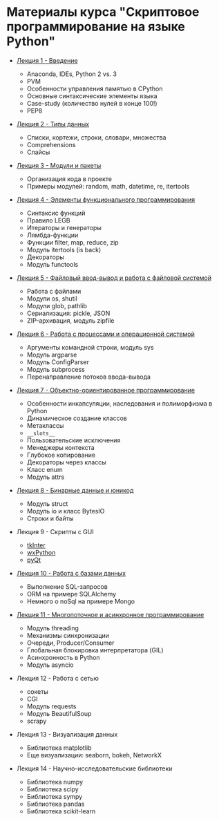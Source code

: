 # Материалы курса "Скриптовое программирование на языке Python"

* [Лекция 1 - Введение](https://github.com/ar1st0crat/PythonCourse/blob/master/lecture%20notebooks/lec01%20-%20Intro.ipynb)
    - Anaconda, IDEs, Python 2 vs. 3
    - PVM
    - Особенности управления памятью в CPython
    - Основные синтаксические элементы языка
    - Case-study (количество нулей в конце 100!)
    - PEP8

* [Лекция 2 - Типы данных](https://github.com/ar1st0crat/PythonCourse/blob/master/lecture%20notebooks/lec02%20-%20Data%20Types.ipynb)
    - Списки, кортежи, строки, словари, множества
    - Comprehensions
    - Слайсы

* [Лекция 3 - Модули и пакеты](https://github.com/ar1st0crat/PythonCourse/blob/master/lecture%20notebooks/lec03%20-%20Modules%20and%20packages.ipynb)
    - Организация кода в проекте
    - Примеры модулей: random, math, datetime, re, itertools

* [Лекция 4 - Элементы функционального программирования](https://github.com/ar1st0crat/PythonCourse/blob/master/lecture%20notebooks/lec04%20-%20Elements%20of%20functional%20programming.ipynb)
    - Синтаксис функций
    - Правило LEGB
    - Итераторы и генераторы
    - Лямбда-функции
    - Функции filter, map, reduce, zip
    - Модуль itertools (is back)
    - Декораторы
    - Модуль functools

* [Лекция 5 - Файловый ввод-вывод и работа с файловой системой](https://github.com/ar1st0crat/PythonCourse/blob/master/lecture%20notebooks/lec05%20-%20Working%20with%20Files.ipynb)
    - Работа с файлами
    - Модули os, shutil
    - Модули glob, pathlib
    - Сериализация: pickle, JSON
    - ZIP-архивация, модуль zipfile

* [Лекция 6 - Работа с процессами и операционной системой](https://github.com/ar1st0crat/PythonCourse/blob/master/lecture%20notebooks/lec06%20-%20Processes.ipynb)
    - Аргументы командной строки, модуль sys
    - Модуль argparse
    - Модуль ConfigParser
    - Модуль subprocess
    - Перенаправление потоков ввода-вывода

* [Лекция 7 - Объектно-ориентированное программирование](https://github.com/ar1st0crat/PythonCourse/blob/master/lecture%20notebooks/lec07%20-%20OOP.ipynb)
    - Особенности инкапсуляции, наследования и полиморфизма в Python
    - Динамическое создание классов
    - Метаклассы
    - ```__slots__```
    - Пользовательские исключения
    - Менеджеры контекста
    - Глубокое копирование
    - Декораторы через классы
    - Класс enum
    - Модуль attrs

* [Лекция 8 - Бинарные данные и юникод](https://github.com/ar1st0crat/PythonCourse/blob/master/lecture%20notebooks/lec08%20-%20Bytes%20and%20Unicode.ipynb)
    - Модуль struct
    - Модуль io и класс BytesIO
    - Строки и байты

* Лекция 9 - Скрипты с GUI
    - [tkInter](https://github.com/ar1st0crat/PythonCourse/blob/master/lecture%20notebooks/lec09a%20-%20GUI%20(TkInter).ipynb)
    - [wxPython](https://github.com/ar1st0crat/PythonCourse/blob/master/lecture%20notebooks/lec09b%20-%20GUI%20(wxPython).ipynb)
    - [pyQt](https://github.com/ar1st0crat/PythonCourse/blob/master/lecture%20notebooks/lec09c%20-%20GUI%20(PyQt).ipynb)

* [Лекция 10 - Работа с базами данных](https://github.com/ar1st0crat/PythonCourse/blob/master/lecture%20notebooks/lec10%20-%20Working%20with%20Databases.ipynb)
    - Выполнение SQL-запросов
    - ORM на примере SQLAlchemy
    - Немного о noSql на примере Mongo

* [Лекция 11 - Многопоточное и асинхронное программирование](https://github.com/ar1st0crat/PythonCourse/blob/master/lecture%20notebooks/lec11%20-%20Multi-threading%20and%20Asynchronous%20Programming.ipynb)
    - Модуль threading
    - Механизмы синхронизации
    - Очереди, Producer/Consumer
    - Глобальная блокировка интерпретатора (GIL)
    - Асинхронность в Python
    - Модуль asyncio

* Лекция 12 - Работа с сетью
    - сокеты
    - CGI
    - Модуль requests
    - Модуль BeautifulSoup
    - scrapy

* Лекция 13 - Визуализация данных
    - Библиотека matplotlib
    - Еще визуализации: seaborn, bokeh, NetworkX

* Лекция 14 - Научно-исследовательские библиотеки
    - Библиотека numpy
    - Библиотека scipy
    - Библиотека sympy
    - Библиотека pandas
    - Библиотека scikit-learn